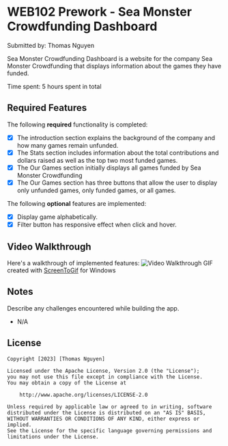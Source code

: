 # WEB102 Prework - Sea Monster Crowdfunding Dashboard

Submitted by: Thomas Nguyen

Sea Monster Crowdfunding Dashboard is a website for the company Sea Monster Crowdfunding that displays information about the games they have funded.

Time spent: 5 hours spent in total

## Required Features

The following **required** functionality is completed:

* [x] The introduction section explains the background of the company and how many games remain unfunded.
* [x] The Stats section includes information about the total contributions and dollars raised as well as the top two most funded games.
* [x] The Our Games section initially displays all games funded by Sea Monster Crowdfunding
* [x] The Our Games section has three buttons that allow the user to display only unfunded games, only funded games, or all games.

The following **optional** features are implemented:

* [x] Display game alphabetically.
* [x] Filter button has responsive effect when click and hover.

## Video Walkthrough

Here's a walkthrough of implemented features:
<img src='.\assets\walkthrough.gif' title='Video Walkthrough' width='' alt='Video Walkthrough' />
GIF created with [ScreenToGif](https://www.screentogif.com/) for Windows  

## Notes

Describe any challenges encountered while building the app.
- N/A

## License
    Copyright [2023] [Thomas Nguyen]

    Licensed under the Apache License, Version 2.0 (the "License");
    you may not use this file except in compliance with the License.
    You may obtain a copy of the License at

        http://www.apache.org/licenses/LICENSE-2.0

    Unless required by applicable law or agreed to in writing, software
    distributed under the License is distributed on an "AS IS" BASIS,
    WITHOUT WARRANTIES OR CONDITIONS OF ANY KIND, either express or implied.
    See the License for the specific language governing permissions and
    limitations under the License.
